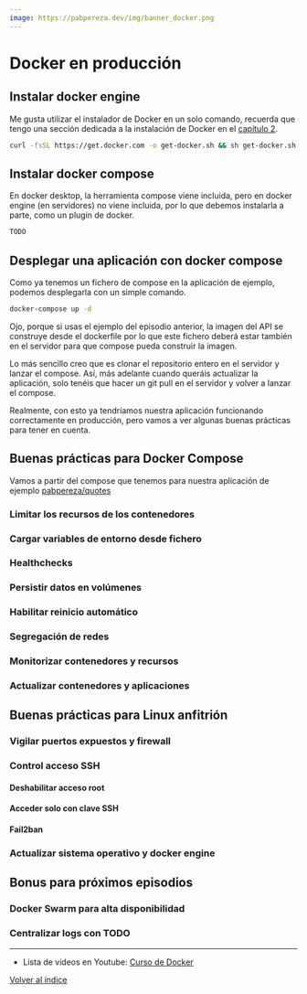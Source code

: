 ```yaml
---
image: https://pabpereza.dev/img/banner_docker.png
---
```


# Docker en producción


## Instalar docker engine
Me gusta utilizar el instalador de Docker en un solo comando, recuerda que tengo una sección dedicada a la instalación de Docker en el [capítulo 2](102.Instalacion.md).

```bash
curl -fsSL https://get.docker.com -o get-docker.sh && sh get-docker.sh
```

## Instalar docker compose
En docker desktop, la herramienta compose viene incluida, pero en docker engine (en servidores) no viene incluida, por lo que debemos instalarla a parte, como un plugin de docker.

```bash
TODO
```

## Desplegar una aplicación con docker compose
Como ya tenemos un fichero de compose en la aplicación de ejemplo, podemos desplegarla con un simple comando.

```bash
docker-compose up -d
```

Ojo, porque si usas el ejemplo del episodio anterior, la imagen del API se construye desde el dockerfile por lo que este fichero deberá estar también en el servidor para que compose pueda construir la imagen.

Lo más sencillo creo que es clonar el repositorio entero en el servidor y lanzar el compose. Así, más adelante cuando queráis actualizar la aplicación, solo tenéis que hacer un git pull en el servidor y volver a lanzar el compose.

Realmente, con esto ya tendríamos nuestra aplicación funcionando correctamente en producción, pero vamos a ver algunas buenas prácticas para tener en cuenta.



## Buenas prácticas para Docker Compose
Vamos a partir del compose que tenemos para nuestra aplicación de ejemplo [pabpereza/quotes](https://github.com/pabpereza/quotes)


### Limitar los recursos de los contenedores

### Cargar variables de entorno desde fichero

### Healthchecks

### Persistir datos en volúmenes

### Habilitar reinicio automático

### Segregación de redes

### Monitorizar contenedores y recursos

### Actualizar contenedores y aplicaciones



## Buenas prácticas para Linux anfitrión

### Vigilar puertos expuestos y firewall

### Control acceso SSH

#### Deshabilitar acceso root

#### Acceder solo con clave SSH

#### Fail2ban

### Actualizar sistema operativo y docker engine 


## Bonus para próximos episodios

### Docker Swarm para alta disponibilidad

### Centralizar logs con TODO

---
* Lista de vídeos en Youtube: [Curso de Docker](https://www.youtube.com/playlist?list=PLQhxXeq1oc2n7YnjRhq7qVMzZWtDY7Zz0)

[Volver al índice](README.md#índice)


